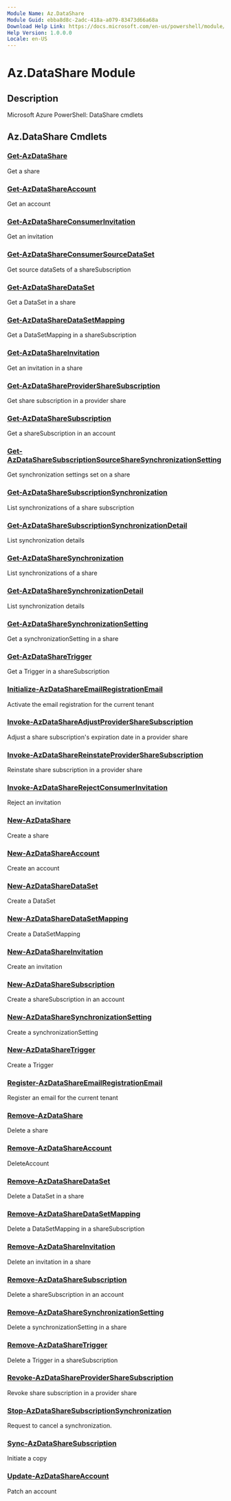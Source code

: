 ```yaml
---
Module Name: Az.DataShare
Module Guid: ebba8d8c-2adc-418a-a079-83473d66a68a
Download Help Link: https://docs.microsoft.com/en-us/powershell/module/az.datashare
Help Version: 1.0.0.0
Locale: en-US
---
```


# Az.DataShare Module
## Description
Microsoft Azure PowerShell: DataShare cmdlets

## Az.DataShare Cmdlets
### [Get-AzDataShare](Get-AzDataShare.md)
Get a share

### [Get-AzDataShareAccount](Get-AzDataShareAccount.md)
Get an account

### [Get-AzDataShareConsumerInvitation](Get-AzDataShareConsumerInvitation.md)
Get an invitation

### [Get-AzDataShareConsumerSourceDataSet](Get-AzDataShareConsumerSourceDataSet.md)
Get source dataSets of a shareSubscription

### [Get-AzDataShareDataSet](Get-AzDataShareDataSet.md)
Get a DataSet in a share

### [Get-AzDataShareDataSetMapping](Get-AzDataShareDataSetMapping.md)
Get a DataSetMapping in a shareSubscription

### [Get-AzDataShareInvitation](Get-AzDataShareInvitation.md)
Get an invitation in a share

### [Get-AzDataShareProviderShareSubscription](Get-AzDataShareProviderShareSubscription.md)
Get share subscription in a provider share

### [Get-AzDataShareSubscription](Get-AzDataShareSubscription.md)
Get a shareSubscription in an account

### [Get-AzDataShareSubscriptionSourceShareSynchronizationSetting](Get-AzDataShareSubscriptionSourceShareSynchronizationSetting.md)
Get synchronization settings set on a share

### [Get-AzDataShareSubscriptionSynchronization](Get-AzDataShareSubscriptionSynchronization.md)
List synchronizations of a share subscription

### [Get-AzDataShareSubscriptionSynchronizationDetail](Get-AzDataShareSubscriptionSynchronizationDetail.md)
List synchronization details

### [Get-AzDataShareSynchronization](Get-AzDataShareSynchronization.md)
List synchronizations of a share

### [Get-AzDataShareSynchronizationDetail](Get-AzDataShareSynchronizationDetail.md)
List synchronization details

### [Get-AzDataShareSynchronizationSetting](Get-AzDataShareSynchronizationSetting.md)
Get a synchronizationSetting in a share

### [Get-AzDataShareTrigger](Get-AzDataShareTrigger.md)
Get a Trigger in a shareSubscription

### [Initialize-AzDataShareEmailRegistrationEmail](Initialize-AzDataShareEmailRegistrationEmail.md)
Activate the email registration for the current tenant

### [Invoke-AzDataShareAdjustProviderShareSubscription](Invoke-AzDataShareAdjustProviderShareSubscription.md)
Adjust a share subscription's expiration date in a provider share

### [Invoke-AzDataShareReinstateProviderShareSubscription](Invoke-AzDataShareReinstateProviderShareSubscription.md)
Reinstate share subscription in a provider share

### [Invoke-AzDataShareRejectConsumerInvitation](Invoke-AzDataShareRejectConsumerInvitation.md)
Reject an invitation

### [New-AzDataShare](New-AzDataShare.md)
Create a share

### [New-AzDataShareAccount](New-AzDataShareAccount.md)
Create an account

### [New-AzDataShareDataSet](New-AzDataShareDataSet.md)
Create a DataSet

### [New-AzDataShareDataSetMapping](New-AzDataShareDataSetMapping.md)
Create a DataSetMapping

### [New-AzDataShareInvitation](New-AzDataShareInvitation.md)
Create an invitation

### [New-AzDataShareSubscription](New-AzDataShareSubscription.md)
Create a shareSubscription in an account

### [New-AzDataShareSynchronizationSetting](New-AzDataShareSynchronizationSetting.md)
Create a synchronizationSetting

### [New-AzDataShareTrigger](New-AzDataShareTrigger.md)
Create a Trigger

### [Register-AzDataShareEmailRegistrationEmail](Register-AzDataShareEmailRegistrationEmail.md)
Register an email for the current tenant

### [Remove-AzDataShare](Remove-AzDataShare.md)
Delete a share

### [Remove-AzDataShareAccount](Remove-AzDataShareAccount.md)
DeleteAccount

### [Remove-AzDataShareDataSet](Remove-AzDataShareDataSet.md)
Delete a DataSet in a share

### [Remove-AzDataShareDataSetMapping](Remove-AzDataShareDataSetMapping.md)
Delete a DataSetMapping in a shareSubscription

### [Remove-AzDataShareInvitation](Remove-AzDataShareInvitation.md)
Delete an invitation in a share

### [Remove-AzDataShareSubscription](Remove-AzDataShareSubscription.md)
Delete a shareSubscription in an account

### [Remove-AzDataShareSynchronizationSetting](Remove-AzDataShareSynchronizationSetting.md)
Delete a synchronizationSetting in a share

### [Remove-AzDataShareTrigger](Remove-AzDataShareTrigger.md)
Delete a Trigger in a shareSubscription

### [Revoke-AzDataShareProviderShareSubscription](Revoke-AzDataShareProviderShareSubscription.md)
Revoke share subscription in a provider share

### [Stop-AzDataShareSubscriptionSynchronization](Stop-AzDataShareSubscriptionSynchronization.md)
Request to cancel a synchronization.

### [Sync-AzDataShareSubscription](Sync-AzDataShareSubscription.md)
Initiate a copy

### [Update-AzDataShareAccount](Update-AzDataShareAccount.md)
Patch an account

